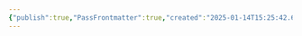 ```yaml
---
{"publish":true,"PassFrontmatter":true,"created":"2025-01-14T15:25:42.661+05:30","updated":"2024-12-26T15:07:58.000+05:30"}
---
```


